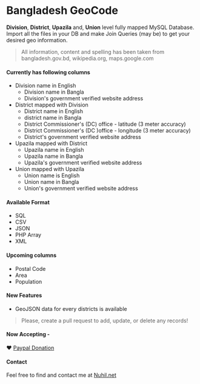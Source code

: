 Bangladesh GeoCode
==================

**Division**, **District**, **Upazila** and, **Union** level fully mapped MySQL Database. Import all the files in your DB and make Join Queries (may be) to get your desired geo information. 

> All information, content and spelling has been taken from bangladesh.gov.bd, wikipedia.org, maps.google.com

#### Currently has following columns
* Division name in English
    * Division name in Bangla
    * Division's government verified website address
* District mapped with Division
    * District name in English
    * district name in Bangla
    * District Commissioner's (DC) office - latitude (3 meter accuracy)
    * District Commissioner's (DC )office - longitude (3 meter accuracy)
    * District's government verified website address
* Upazila mapped with District
    * Upazila name in English
    * Upazila name in Bangla
    * Upazila's government verified website address
* Union mapped with Upazila
    * Union name is English
    * Union name in Bangla
    * Union's government verified website address

#### Available Format
* SQL
* CSV
* JSON
* PHP Array
* XML

#### Upcoming columns
* Postal Code
* Area
* Population   

#### New Features
* GeoJSON data for every districts is available

> Please, create a pull request to add, update, or delete any records!   

#### Now Accepting - 
❤️ [Paypal Donation](https://www.paypal.me/nuhil)   

#### Contact
Feel free to find and contact me at [Nuhil.net](https://nuhil.net "Go To My Blog")
